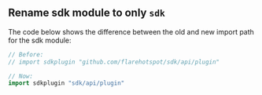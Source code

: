 ## Rename sdk module to only `sdk`

The code below shows the difference between the old and new import path for the sdk module:

```go
// Before:
// import sdkplugin "github.com/flarehotspot/sdk/api/plugin"

// Now:
import sdkplugin "sdk/api/plugin"
```
